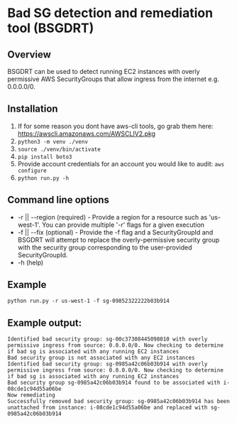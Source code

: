 # Bad SG detection and remediation tool (BSGDRT)


## Overview

BSGDRT can be used to detect running EC2 instances with overly permissive AWS SecurityGroups that allow ingress from the internet e.g. 0.0.0.0/0.

## Installation

1. If for some reason you dont have aws-cli tools, go grab them here:  https://awscli.amazonaws.com/AWSCLIV2.pkg 
2. ```python3 -m venv ./venv```
3. ```source ./venv/bin/activate``` 
4. ```pip install boto3```
5. Provide account credentials for an account you would like to audit:  ```aws configure```  
6. ```python run.py -h ``` 

## Command line options

* -r || --region (required) - Provide a region for a resource such as 'us-west-1'. You can provide multiple '-r' flags for a given execution 
* -f || --fix (optional) - Provide the -f flag and a SecurityGroupId and BSGDRT will attempt to replace the overly-permissive security group with the security group corresponding to the user-provided SecurityGroupId.  
* -h (help)

## Example

```python run.py -r us-west-1 -f sg-09852322222b03b914```

## Example output: 

```
Identified bad security group: sg-00c37308445098010 with overly permissive ingress from source: 0.0.0.0/0. Now checking to determine if bad sg is associated with any running EC2 instances
Bad security group is not associated with any EC2 instances
Identified bad security group: sg-0985a42c06b03b914 with overly permissive ingress from source: 0.0.0.0/0. Now checking to determine if bad sg is associated with any running EC2 instances
Bad security group sg-0985a42c06b03b914 found to be associated with i-08cde1c94d55a06be
Now remediating
Successfully removed bad security group: sg-0985a42c06b03b914 has been unattached from instance: i-08cde1c94d55a06be and replaced with sg-0985a42c06b03b914

```
